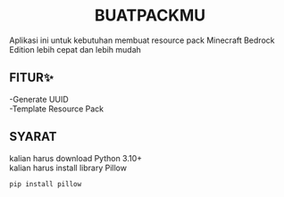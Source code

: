 <h1 align="center">BUATPACKMU</h1>
Aplikasi ini untuk kebutuhan membuat resource pack Minecraft Bedrock Edition  
lebih cepat dan lebih mudah

## FITUR✨
-Generate UUID  
-Template Resource Pack

## SYARAT
kalian harus download Python 3.10+  
kalian harus install library Pillow
<pre><code>pip install pillow</code></pre>

